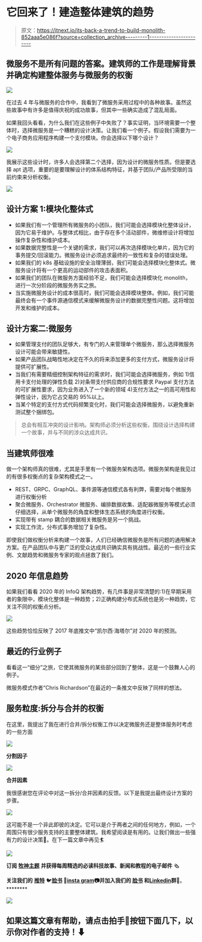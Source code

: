 # 它回来了！建造整体建筑的趋势

> 原文：<https://itnext.io/its-back-a-trend-to-build-monolith-852aaa5e086f?source=collection_archive---------1----------------------->

## 微服务不是所有问题的答案。建筑师的工作是理解背景并确定构建整体服务与微服务的权衡

![](img/ee5ab496e258a2235b3c22d5caa5ab01.png)

在过去 4 年与微服务的合作中，我看到了微服务采用过程中的各种故事。虽然这些故事中有许多是值得庆祝的成功故事，但其中一些确实造成了混乱局面。

如果我回头看看，为什么我们在这些例子中失败了？事实证明，当环境需要一个整体时，选择微服务是一个糟糕的设计决策。让我们看一个例子。假设我们需要为一个电子商务应用程序构建一个支付模块。你会选择以下哪个设计？

![](img/de90fbb9ffa145c5e33324f38699f659.png)

我展示这些设计时，许多人会选择第二个选择，因为设计的微服务性质。但是要选择 apt 选项，重要的是要理解设计的体系结构特征，并基于团队/产品所受限的当前约束来分析权衡。

![](img/f03ae32be7f90fda519e3aa875b7b6bc.png)

## **设计方案 1:模块化整体式**

*   如果我们有一个管理所有微服务的小团队，我们可能会选择模块化整体设计，因为它易于维护。与整体式相比，由于存在多个活动部件，微维修设计将增加操作复杂性和维护成本。
*   如果数据完整性是一个关键的需求，我们可以再次选择模块化单片，因为它的事务提交/回滚能力。微服务设计必须追求最终的一致性和复杂的错误处理。
*   如果我们的 k8s 基础设施的安全治理薄弱，我们可能会选择模块化整体式。微服务设计将有一个更高的运动部件的攻击表面积。
*   如果我们的团队在微服务方面经验不足，我们可能会选择模块化 monolith，进行一次分阶段的微服务务实之旅。
*   当实施微服务设计的成本很高时，我们可能会选择模块整体。例如，我们可能最终会有一个事件源通信模式来缓解微服务设计的数据完整性问题。这将增加开发和维护的成本。

## **设计方案二:微服务**

*   如果管理支付的团队足够大，有专门的人来管理单个微服务，那么选择微服务设计可能会带来敏捷性。
*   如果产品团队战略性地决定在不久的将来添加更多的支付方式，微服务设计将提供可扩展性。
*   当我们有需要精细控制架构特征的需求时，我们可能会选择微服务，例如 1)信用卡支付处理的弹性负载 2)对条带支付供应商的合规性要求 Paypal 支付方法的可扩展性要求，因为业务进入了一个新的领域 4)支付方法之一的高可用性和弹性设计，因为它占交易的 95%以上。
*   当某个特定的支付方式代码频繁变化时，我们可能会选择微服务，以避免重新测试整个捆绑包。

> 总会有相互冲突的设计影响。架构师必须分析这些权衡，围绕设计选择构建一个故事，并与不同的涉众达成共识。

## 当建筑师很难

做一个架构师真的很难，尤其是手里有一个微服务架构选项。微服务架构是我见过的有很多权衡点的复杂架构模式之一。

*   REST、GRPC、GraphQL、事件源等通信模式各有利弊，需要对每个微服务进行权衡分析
*   聚合微服务、Orchestrator 微服务、编排数据收集、适配器微服务等模式必须仔细选择，从单个微服务的角度和整体生态系统的角度进行权衡。
*   实现带有 stamp 耦合的数据相关微服务是另一个挑战。
*   实现工作流，分布式事务增加了复杂性。

即使我们做权衡分析来构建一个故事，人们已经确信微服务是所有问题的通用解决方案。在产品团队中与更广泛的受众达成共识确实具有挑战性。最近的一些行业实例、文献趋势和微服务专家的观点拯救了我们。

## 2020 年信息趋势

如果我们看看 2020 年的 InfoQ 架构趋势，有几件事是非常清楚的:1)在早期采用者的象限中，模块化整体是一种趋势；2)正确构建分布式系统也是另一种趋势，它关注不同的权衡点分析。

![](img/ba3dc874f675926ef1bef98fcdfdd53f.png)

这些趋势恰恰反映了 2017 年底推文中“凯尔西·海塔尔”对 2020 年的预测。

## 最近的行业例子

看看这一“细分”之旅，它使其微服务的某些部分回到了整体，这是一个鼓舞人心的例子。

微服务模式作者“Chris Richardson”在最近的一条推文中反映了同样的想法。

## 服务粒度:拆分与合并的权衡

在这里，我提出了我在进行合并/拆分权衡工作以决定微服务还是整体服务时考虑的一些方面

![](img/d93f948f35215c976301c72d2d9904ad.png)

**分割因子**

![](img/a09b14e5425a7323f26c99c833461ff7.png)

**合并因素**

我很感谢您在评论中对这一拆分/合并因素的反馈。以下是我提出最终设计方案的步骤。

![](img/fc6b6bec91bd7c32c56c23d14f5c3de3.png)

这可能不是一个非此即彼的决定。它可以是介于两者之间的任何地方，例如，一个周围只有很少服务支持的主要整体建筑。我希望阅读是有用的。让我们做出一些强有力的设计决策🚀。在下一篇文章中再见🏄

![](img/8c7f1f8215dc1aaecd1e708e7650e726.png)

**订阅** [**牧神主题**](https://www.faun.dev/join?utm_source=medium.com/faun&utm_medium=medium&utm_campaign=faunmediumprebanner) **并获得每周精选的必读科技故事、新闻和教程的电子邮件** 🗞️

**关注我们的** [**推特**](https://twitter.com/joinfaun) 🐦**[**脸书**](https://www.facebook.com/faun.dev/) 👥**[**insta gram**](https://instagram.com/fauncommunity/)**📷**并加入我们的** [**脸书**](https://www.facebook.com/groups/364904580892967/) **和**[**Linkedin**](https://www.linkedin.com/company/faundev)**群**💬**。********

****[![](img/736b863229e91a8b7d15e0978302a382.png)](https://www.faun.dev/join?utm_source=medium.com/faun&utm_medium=medium&utm_campaign=faunmediumbanner)****

## ****如果这篇文章有帮助，请点击拍手👏按钮下面几下，以示你对作者的支持！⬇****